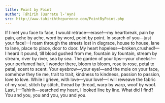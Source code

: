 ```yaml
---
title: Point by Point
author: Táhirih (Qurratu l-ʿAyn)
src: http://www.tahirihthepureone.com/PointByPoint.php
---
```


If I met you face to face, I
would retrace—erase!—my heartbreak,
    pain by pain,
    ache by ache,
    word by word,
    point by point.
In search of you—just your face!—I
roam through the streets lost in disgrace,
    house to house,
    lane to lane,
    place to place,
    door to door.
My heart hopeless—broken,crushed!—I
heard it pound, till blood gushed from me,
    fountain by fountain,
    stream by stream,
    river by river,
    sea by sea.
The garden of your lips—your cheeks!—
your perfumed hair, I wonder there,
    bloom to bloom,
    rose to rose,
    petal to petal,
    scent to scent.
Your eyebrow—your eye!—and the mole
on your face, somehow they tie me,
    trait to trait,
    kindness to kindness,
    passion to passion,
    love to love.
While I grieve, with love—your love!—I
will reweave the fabric of my soul,
    stitch by stitch,
    thread by thread,
    warp by warp,
    woof by woof.
Last, I—Tahirih—searched my heart, I
looked line by line. What did I find?
    You and you,
    you and you,
    you and you.
